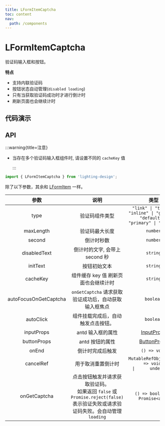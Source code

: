 ```yaml
---
title: LFormItemCaptcha
toc: content
nav:
  path: /components
---
```


# LFormItemCaptcha

验证码输入框和按钮。

**特点**

- 支持内联验证码
- 按钮状态自动管理(`disabled loading`)
- 只有当获取验证码成功时才进行倒计时
- 刷新页面也会继续计时

## 代码演示

<code src='./demos/Demo1.tsx'></code>

## API

:::warning{title=注意}

- 当存在多个验证码输入框组件时, 请设置不同的 `cacheKey` 值

  :::

```ts
import { LFormItemCaptcha } from 'lighting-design';
```

除了以下参数，其余和 [LFormItem](/components/form-item#api) 一样。

|         参数          |                                                               说明                                                               |                                      类型                                       |         默认值         |
| :-------------------: | :------------------------------------------------------------------------------------------------------------------------------: | :-----------------------------------------------------------------------------: | :--------------------: |
|         type          |                                                          验证码组件类型                                                          | `"link" \| "text" \| "inline" \| "ghost" \| "default" \| "primary" \| "dashed"` |      `'default'`       |
|       maxLength       |                                                          验证码最大长度                                                          |                                    `number`                                     |          `6`           |
|        second         |                                                            倒计时秒数                                                            |                                    `number`                                     |          `60`          |
|     disabledText      |                                                  倒计时的文字, 会带上 second 秒                                                  |                                    `string`                                     |        `重发 `         |
|       initText        |                                                           按钮初始文本                                                           |                                    `string`                                     |      `获取验证码`      |
|       cacheKey        |                                               组件缓存 key 值 刷新页面也会继续计时                                               |                                    `string`                                     | `__LFormItemCaptcha__` |
| autoFocusOnGetCaptcha |                                      `onGetCaptcha` 请求获取验证成功后，自动获取输入框焦点                                       |                                    `boolean`                                    |         `true`         |
|       autoClick       |                                                组件挂载完成后，自动触发点击按钮。                                                |                                    `boolean`                                    |        `false`         |
|      inputProps       |                                                        antd 输入框的属性                                                         |            [InputProps](https://ant.design/components/button-cn#api)            |          `-`           |
|      buttonProps      |                                                         antd 按钮的属性                                                          |           [ButtonProps](https://ant.design/components/input-cn/#api)            |          `-`           |
|         onEnd         |                                                         倒计时完成后触发                                                         |                                  `() => void`                                   |          `- `          |
|       cancelRef       |                                                        用于取消重置倒计时                                                        |    `MutableRefObject<(() => void)                       \|      undefined>`     |          `- `          |
|     onGetCaptcha      | 点击按钮触发并请求获取验证码。<br/>如果返回 `false` 或 `Promise.reject(false)` 表示验证失败或请求验证码失败。会自动管理`loading` |                         `() => boolean \| Promise<any>`                         |      `() => true`      |
